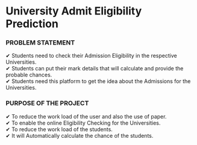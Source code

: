 # University Admit Eligibility Prediction

### PROBLEM STATEMENT
✔ Students need to check their Admission Eligibility in the respective Universities.                                                     
✔ Students can put their mark details that will calculate and provide the probable chances.                                              
✔ Students need this platform to get the idea about the Admissions for the Universities.                                                  
### PURPOSE OF THE PROJECT                                                                                                            
✔ To reduce the work load of the user and also the use of paper.                                                                          
✔ To enable the online Eligibility Checking for the Universities.                                                                         
✔ To reduce the work load of the students.                                                                                                
✔ It will Automatically calculate the chance of the students.
